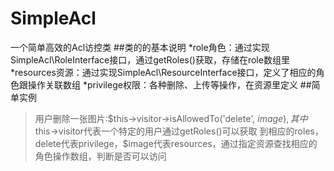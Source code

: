 SimpleAcl
=========

一个简单高效的Acl访控类
##类的的基本说明
*role角色：通过实现SimpleAcl\RoleInterface接口，通过getRoles()获取，存储在role数组里
*resources资源：通过实现SimpleAcl\ResourceInterface接口，定义了相应的角色跟操作关联数组
*privilege权限：各种删除、上传等操作，在资源里定义
##简单实例
>用户删除一张图片:$this->visitor->isAllowedTo('delete', $image),其中$this->visitor代表一个特定的用户通过getRoles()可以获取
到相应的roles，delete代表privilege，$image代表resources，通过指定资源查找相应的角色操作数组，判断是否可以访问
